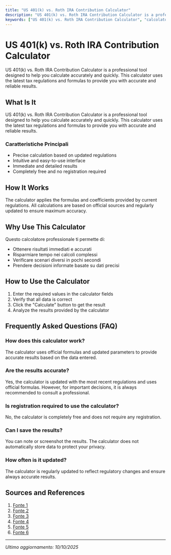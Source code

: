 ```yaml
---
title: "US 401(k) vs. Roth IRA Contribution Calculator"
description: "US 401(k) vs. Roth IRA Contribution Calculator is a professional tool designed to help you calculate accurately and quickly. This calculator uses the latest tax regulations and formulas to provide you with accurate and reliable results."
keywords: ["US 401(k) vs. Roth IRA Contribution Calculator", "calcolatore", "calcolo online"]
---
```


# US 401(k) vs. Roth IRA Contribution Calculator

US 401(k) vs. Roth IRA Contribution Calculator is a professional tool designed to help you calculate accurately and quickly. This calculator uses the latest tax regulations and formulas to provide you with accurate and reliable results.

## What Is It

US 401(k) vs. Roth IRA Contribution Calculator is a professional tool designed to help you calculate accurately and quickly. This calculator uses the latest tax regulations and formulas to provide you with accurate and reliable results.

### Caratteristiche Principali

- Precise calculation based on updated regulations
- Intuitive and easy-to-use interface
- Immediate and detailed results
- Completely free and no registration required

## How It Works

The calculator applies the formulas and coefficients provided by current regulations. All calculations are based on official sources and regularly updated to ensure maximum accuracy.

## Why Use This Calculator

Questo calcolatore professionale ti permette di:

- Ottenere risultati immediati e accurati
- Risparmiare tempo nei calcoli complessi
- Verificare scenari diversi in pochi secondi
- Prendere decisioni informate basate su dati precisi

## How to Use the Calculator

1. Enter the required values in the calculator fields
2. Verify that all data is correct
3. Click the "Calculate" button to get the result
4. Analyze the results provided by the calculator

## Frequently Asked Questions (FAQ)

### How does this calculator work?

The calculator uses official formulas and updated parameters to provide accurate results based on the data entered.

### Are the results accurate?

Yes, the calculator is updated with the most recent regulations and uses official formulas. However, for important decisions, it is always recommended to consult a professional.

### Is registration required to use the calculator?

No, the calculator is completely free and does not require any registration.

### Can I save the results?

You can note or screenshot the results. The calculator does not automatically store data to protect your privacy.

### How often is it updated?

The calculator is regularly updated to reflect regulatory changes and ensure always accurate results.

## Sources and References

1. [Fonte 1](https://www.bankrate.com/retirement/401-k-or-roth-ira-calculator/)
2. [Fonte 2](https://www.citizensbank.com/investing-and-wealth-management/products-services-and-calculators/financial-calculators/roth-401k-vs-traditional-401k-calculator.aspx)
3. [Fonte 3](https://myplan.johnhancock.com/us/en/calculators/401k-vs-roth-calculator)
4. [Fonte 4](https://www.tiaa.org/public/tools-calculators/ira-contribution-eligibility)
5. [Fonte 5](https://www.schwab.com/ira/ira-calculators/roth-vs-traditional)
6. [Fonte 6](https://www.planmember.com/my-401k/roth-vs-traditional-ira-calculator/)

---

*Ultimo aggiornamento: 10/10/2025*
